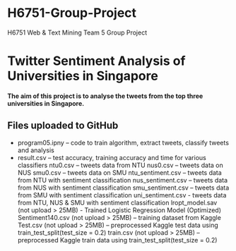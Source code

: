 # H6751-Group-Project
H6751 Web &amp; Text Mining Team 5 Group Project
# Twitter Sentiment Analysis of Universities in Singapore
#### The aim of this project is to analyse the tweets from the top three universities in Singapore.
## Files uploaded to GitHub
- program05.ipny – code to train algorithm, extract tweets, classify tweets and analysis
- result.csv – test accuracy, training accuracy and time for various classifiers
ntu0.csv – tweets data from NTU
nus0.csv – tweets data on NUS
smu0.csv – tweets data on SMU
ntu_sentiment.csv – tweets data from NTU with sentiment classification
nus_sentiment.csv – tweets data from NUS with sentiment classification
smu_sentiment.csv – tweets data from SMU with sentiment classification
uni_sentiment.csv - tweets data from NTU, NUS & SMU with sentiment classification
lropt_model.sav (not upload > 25MB) - Trained Logistic Regression Model (Optimized)
Sentiment140.csv (not upload > 25MB) – training dataset from Kaggle
Test.csv (not upload > 25MB) – preprocessed Kaggle test data using train_test_split(test_size = 0.2)
train.csv (not upload > 25MB) – preprocessed Kaggle train data using train_test_split(test_size = 0.2)
